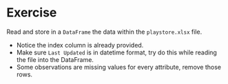 # Exercise

Read and store in a `DataFrame` the data within the `playstore.xlsx` file.

- Notice the index column is already provided.
- Make sure `Last Updated` is in datetime format, try do this while reading the file into the DataFrame.
- Some observations are missing values for every attribute, remove those rows. 
